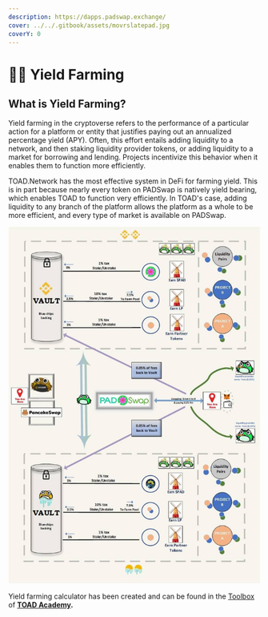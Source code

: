 ```yaml
---
description: https://dapps.padswap.exchange/
cover: ../../.gitbook/assets/movrslatepad.jpg
coverY: 0
---
```


# 👩🌾 Yield Farming

## What is Yield Farming?&#x20;

Yield farming in the cryptoverse refers to the performance of a particular action for a platform or entity that justifies paying out an annualized percentage yield (APY). Often, this effort entails adding liquidity to a network, and then staking liquidity provider tokens, or adding liquidity to a market for borrowing and lending. Projects incentivize this behavior when it enables them to function more efficiently.&#x20;

TOAD.Network has the most effective system in DeFi for farming yield. This is in part because nearly every token on PADSwap is natively yield bearing, which enables TOAD to function very efficiently. In TOAD's case, adding liquidity to any branch of the platform allows the platform as a whole to be more efficient, and every type of market is available on PADSwap.

![](../../.gitbook/assets/systemmap.jpg)

Yield farming calculator has been created and can be found in the [Toolbox](https://toad.academy/toolbox/) of [**TOAD Academy**](../toad-academy.md)**.**


